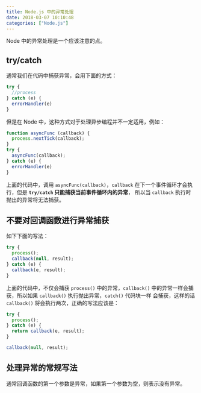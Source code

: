 ```yaml
---
title: Node.js 中的异常处理
date: 2018-03-07 10:10:48
categories: ["Node.js"]
---
```


Node 中的异常处理是一个应该注意的点。

<!-- more -->

## try/catch

通常我们在代码中捕获异常，会用下面的方式：

```javascript
try {
  //process
} catch (e) {
  errorHandler(e)
}
```

但是在 Node 中，这种方式对于处理异步编程并不一定适用，例如：

```javascript
function asyncFunc (callback) {
  process.nextTick(callback);
}
try {
  asyncFunc(callback);
} catch (e) {
  errorHandler(e)
}
```

上面的代码中，调用 `asyncFunc(callback)`，`callback` 在下一个事件循环才会执行，但是 **`try/catch` 只能捕获当前事件循环内的异常**，
所以当 `callback` 执行时抛出的异常将无法捕获。

## 不要对回调函数进行异常捕获

如下下面的写法：

```javascript
try {
  process();
  callback(null, result);
} catch (e) {
  callback(e, result);
}
```

上面的代码中，不仅会捕获 `process()` 中的异常，`callback()` 中的异常一样会捕获，所以如果 `callback()` 执行抛出异常，`catch()` 代码块一样
会捕获，这样的话 `callback()` 将会执行两次，正确的写法应该是：

```javascript
try {
  process();
} catch (e) {
  return callback(e, result);
}

callback(null, result);
```

## 处理异常的常规写法

通常回调函数的第一个参数是异常，如果第一个参数为空，则表示没有异常。
